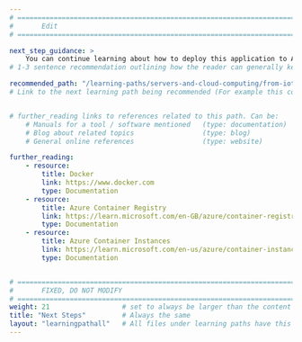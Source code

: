 ```yaml
---
# ================================================================================
#       Edit
# ================================================================================

next_step_guidance: >
    You can continue learning about how to deploy this application to Azure Kubernetes Service - /learn.arm.com/learning-paths/servers-and-cloud-computing/aks/
# 1-3 sentence recommendation outlining how the reader can generally keep learning about these topics, and a specific explanation of why the next step is being recommended.

recommended_path: "/learning-paths/servers-and-cloud-computing/from-iot-to-the-cloud-part3/"
# Link to the next learning path being recommended (For example this could be /learning-paths/servers-and-cloud-computing/mongodb).


# further_reading links to references related to this path. Can be:
    # Manuals for a tool / software mentioned   (type: documentation)
    # Blog about related topics                 (type: blog)
    # General online references                 (type: website) 

further_reading:
    - resource:
        title: Docker
        link: https://www.docker.com
        type: Documentation
    - resource:
        title: Azure Container Registry
        link: https://learn.microsoft.com/en-GB/azure/container-registry/container-registry-concepts
        type: Documentation
    - resource:
        title: Azure Container Instances
        link: https://learn.microsoft.com/en-us/azure/container-instances/
        type: Documentation


# ================================================================================
#       FIXED, DO NOT MODIFY
# ================================================================================
weight: 21                  # set to always be larger than the content in this path, and one more than 'review'
title: "Next Steps"         # Always the same
layout: "learningpathall"   # All files under learning paths have this same wrapper
---
```

